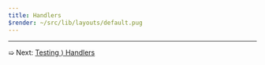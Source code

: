 ```yaml
---
title: Handlers
$render: ~/src/lib/layouts/default.pug
---
```


---

➯ Next: [Testing &rangle; Handlers](./docs/testing/handlers)
